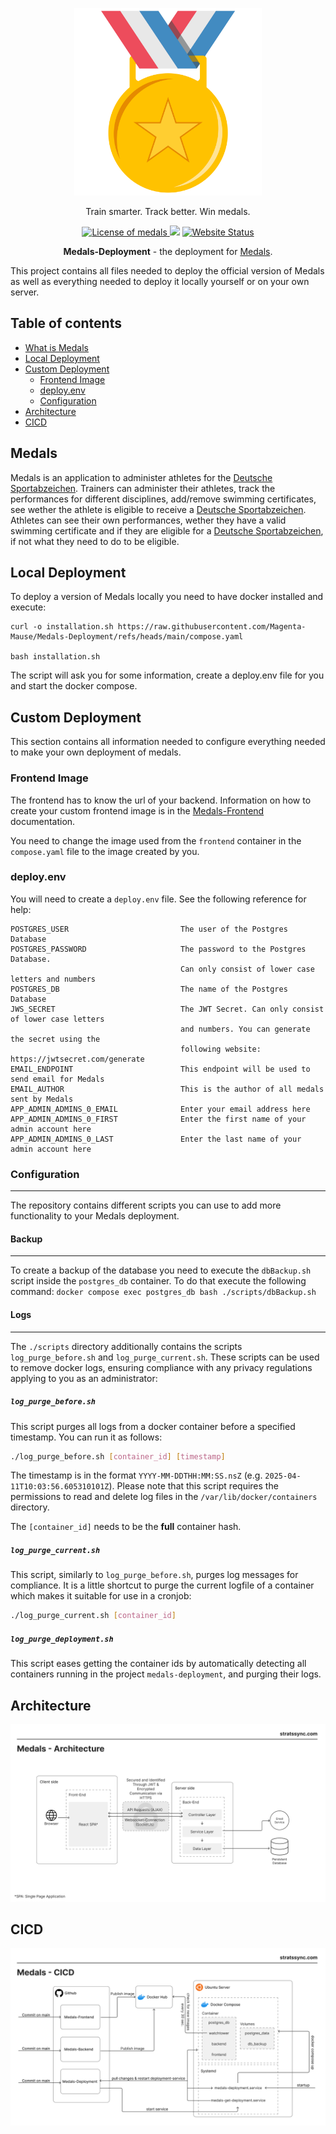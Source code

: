 <p align="center">
    <a href="https://stratssync.com">
        <picture>
            <img src="https://raw.githubusercontent.com/Magenta-Mause/Medals-Frontend/refs/heads/main/public/logo.svg" alt="Medals" width="300" />
        </picture>
    </a>
</p>

<p align="center">Train smarter. Track better. Win medals.</p>

<p align="center">
  <a href="https://opensource.org/licenses/BSD-3-Clause">
    <img src="https://img.shields.io/badge/License-BSD_3--Clause-blue.svg" alt="License of medals" />
  </a>
  <img src="https://github.com/Magenta-Mause/Medals-Deployment/actions/workflows/deploy.yml/badge.svg">
  <a href="https://stratssync.com">
    <img src="https://img.shields.io/website?url=https://stratssync.com" alt="Website Status" />
  </a>
</p>

<p align="center">
    <b>Medals-Deployment</b> - the deployment for <a href="https://stratssync.com">Medals</a>.
</p>

This project contains all files needed to deploy the official version of Medals as well as everything needed to deploy it locally yourself or on your own server.

## Table of contents

- [What is Medals](#Medals)
- [Local Deployment](#local-deployment)
- [Custom Deployment](#custom-deployment)
  - [Frontend Image](#frontend-image)
  - [deploy.env](#deployenv)
  - [Configuration](#configuration)
- [Architecture](#architecture)
- [CICD](#cicd)

## Medals

Medals is an application to administer athletes for the [Deutsche Sportabzeichen](https://deutsches-sportabzeichen.de/).
Trainers can administer their athletes, track the performances for different disciplines, add/remove swimming
certificates, see wether the athlete is eligible to receive a
[Deutsche Sportabzeichen](https://deutsches-sportabzeichen.de/). Athletes can see their own performances, wether
they have a valid swimming
certificate and if they are eligible for a [Deutsche Sportabzeichen](https://deutsches-sportabzeichen.de/), if not
what they need to do to be eligible.

## Local Deployment

To deploy a version of Medals locally you need to have docker installed and execute:

```
curl -o installation.sh https://raw.githubusercontent.com/Magenta-Mause/Medals-Deployment/refs/heads/main/compose.yaml

bash installation.sh
```

The script will ask you for some information, create a deploy.env file for you and start the docker compose.

## Custom Deployment

This section contains all information needed to configure everything needed to make your own deployment of medals.

### Frontend Image

The frontend has to know the url of your backend. Information on how to create your custom frontend image is in the [Medals-Frontend](https://github.com/Magenta-Mause/Medals-Frontend) documentation.

You need to change the image used from the `frontend` container in the `compose.yaml` file to the image created by you.

### deploy.env

You will need to create a `deploy.env` file. See the following reference for help:

    POSTGRES_USER                         The user of the Postgres Database
    POSTGRES_PASSWORD                     The password to the Postgres Database.
                                          Can only consist of lower case letters and numbers
    POSTGRES_DB                           The name of the Postgres Database
    JWS_SECRET                            The JWT Secret. Can only consist of lower case letters
                                          and numbers. You can generate the secret using the
                                          following website: https://jwtsecret.com/generate
    EMAIL_ENDPOINT                        This endpoint will be used to send email for Medals
    EMAIL_AUTHOR                          This is the author of all medals sent by Medals
    APP_ADMIN_ADMINS_0_EMAIL              Enter your email address here
    APP_ADMIN_ADMINS_0_FIRST              Enter the first name of your admin account here
    APP_ADMIN_ADMINS_0_LAST               Enter the last name of your admin account here

### Configuration

---

The repository contains different scripts you can use to add more functionality to your Medals deployment.

#### Backup

---

To create a backup of the database you need to execute the `dbBackup.sh` script inside the `postgres_db` container.
To do that execute the following command: `docker compose exec postgres_db bash ./scripts/dbBackup.sh`

#### Logs

---

The `./scripts` directory additionally contains the scripts `log_purge_before.sh` and `log_purge_current.sh`. These scripts can be used to
remove docker logs, ensuring compliance with any privacy regulations applying to you as an administrator:

##### `log_purge_before.sh`

This script purges all logs from a docker container before a specified timestamp. You can run it as follows:

```bash
./log_purge_before.sh [container_id] [timestamp]
```

The timestamp is in the format `YYYY-MM-DDTHH:MM:SS.nsZ` (e.g. `2025-04-11T10:03:56.605310101Z`). Please note that this script requires
the permissions to read and delete log files in the `/var/lib/docker/containers` directory.

The `[container_id]` needs to be the **full** container hash.

##### `log_purge_current.sh`

This script, similarly to `log_purge_before.sh`, purges log messages for compliance. It is a little shortcut to purge the current logfile
of a container which makes it suitable for use in a cronjob:

```bash
./log_purge_current.sh [container_id]
```

##### `log_purge_deployment.sh`

This script eases getting the container ids by automatically detecting
all containers running in the project `medals-deployment`, and purging
their logs.

## Architecture

[![Medals Architecture](README_images/Medals-Architecture.png)](https://stratssync.com/)

## CICD

[![Medals Architecture](README_images/CICD%20Chart.png)](https://stratssync.com/)
